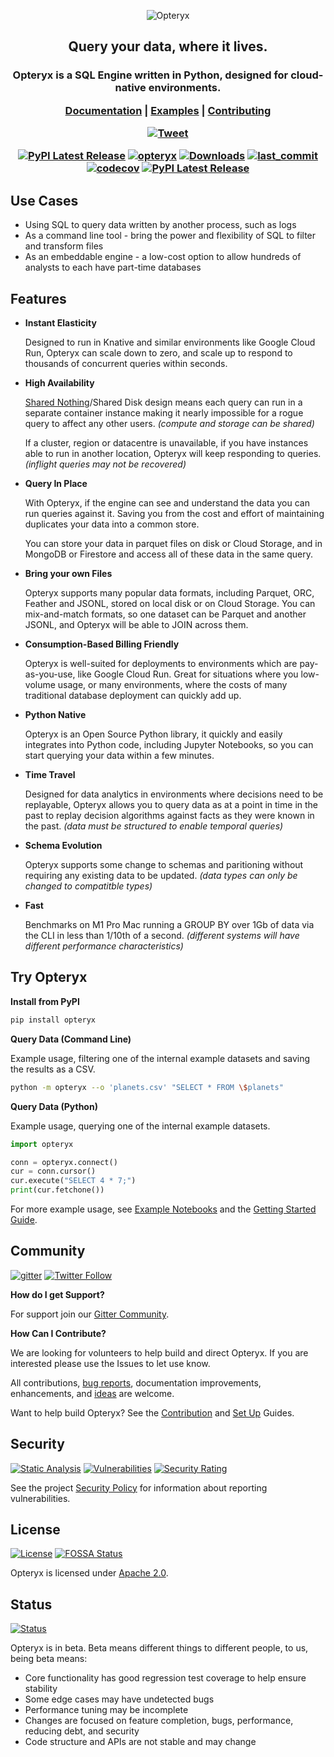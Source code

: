 <div align="center">

![Opteryx](opteryx-word-small.png)
## Query your data, where it lives.
</div>

<h3 align="center">

Opteryx is a SQL Engine written in Python, designed for cloud-native environments.

[Documentation](https://opteryx.dev/latest) |
[Examples](https://github.com/mabel-dev/opteryx/tree/main/notebooks) |
[Contributing](https://mabel-dev.github.io/opteryx/latest/Contributor%20Guide/01%20Guide/)

[![Tweet](https://img.shields.io/twitter/url/http/shields.io.svg?style=social)](https://twitter.com/intent/tweet?text=Easily%20query%20your%data%20with%20Opteryx&url=https://mabel-dev.github.io/opteryx/&hashtags=python,sql)

[![PyPI Latest Release](https://img.shields.io/pypi/v/opteryx.svg)](https://pypi.org/project/opteryx/)
[![opteryx](https://snyk.io/advisor/python/opteryx/badge.svg?style=flat-square)](https://snyk.io/advisor/python/opteryx)
[![Downloads](https://pepy.tech/badge/opteryx)](https://pepy.tech/project/opteryx)
[![last_commit](https://img.shields.io/github/last-commit/mabel-dev/opteryx)](https://github.com/mabel-dev/opteryx/commits)
[![codecov](https://codecov.io/gh/mabel-dev/opteryx/branch/main/graph/badge.svg?token=sIgKpzzd95)](https://codecov.io/gh/mabel-dev/opteryx)
[![PyPI Latest Release](https://img.shields.io/badge/Python-3.8%20%7C%203.9%20%7C%203.10-blue?logo=python)](https://pypi.org/project/opteryx/)

</h3>

## Use Cases

- Using SQL to query data written by another process, such as logs
- As a command line tool - bring the power and flexibility of SQL to filter and transform files
- As an embeddable engine - a low-cost option to allow hundreds of analysts to each have part-time databases

## Features

- __Instant Elasticity__

    Designed to run in Knative and similar environments like Google Cloud Run, Opteryx can scale down to zero, and scale up to respond to thousands of concurrent queries within seconds.

- __High Availability__

    [Shared Nothing](https://en.wikipedia.org/wiki/Shared-nothing_architecture)/Shared Disk design means each query can run in a separate container instance making it nearly impossible for a rogue query to affect any other users. _(compute and storage can be shared)_

    If a cluster, region or datacentre is unavailable, if you have instances able to run in another location, Opteryx will keep responding to queries. _(inflight queries may not be recovered)_

- __Query In Place__

    With Opteryx, if the engine can see and understand the data you can run queries against it. Saving you from the cost and effort of maintaining duplicates your data into a common store.

    You can store your data in parquet files on disk or Cloud Storage, and in MongoDB or Firestore and access all of these data in the same query.

- __Bring your own Files__

    Opteryx supports many popular data formats, including Parquet, ORC, Feather and JSONL, stored on local disk or on Cloud Storage. You can mix-and-match formats, so one dataset can be Parquet and another JSONL, and Opteryx will be able to JOIN across them.

- __Consumption-Based Billing Friendly__

    Opteryx is well-suited for deployments to environments which are pay-as-you-use, like Google Cloud Run. Great for situations where you low-volume usage, or many environments, where the costs of many traditional database deployment can quickly add up.

- __Python Native__

    Opteryx is an Open Source Python library, it quickly and easily integrates into Python code, including Jupyter Notebooks, so you can start querying your data within a few minutes.

- __Time Travel__

    Designed for data analytics in environments where decisions need to be replayable, Opteryx allows you to query data as at a point in time in the past to replay decision algorithms against facts as they were known in the past. _(data must be structured to enable temporal queries)_

- __Schema Evolution__

    Opteryx supports some change to schemas and paritioning without requiring any existing data to be updated. _(data types can only be changed to compatitble types)_

- __Fast__

    Benchmarks on M1 Pro Mac running a GROUP BY over 1Gb of data via the CLI in less than 1/10th of a second. _(different systems will have different performance characteristics)_

## Try Opteryx

**Install from PyPI**

~~~bash
pip install opteryx
~~~

**Query Data (Command Line)**

Example usage, filtering one of the internal example datasets and saving the results as a CSV.

~~~bash
python -m opteryx --o 'planets.csv' "SELECT * FROM \$planets"
~~~

**Query Data (Python)**

Example usage, querying one of the internal example datasets.

~~~python
import opteryx

conn = opteryx.connect()
cur = conn.cursor()
cur.execute("SELECT 4 * 7;")
print(cur.fetchone())
~~~

For more example usage, see [Example Notebooks](https://github.com/mabel-dev/opteryx/tree/main/notebooks) and the [Getting Started Guide](https://mabel-dev.github.io/opteryx/latest/02%20Getting%20Started/).

## Community

[![gitter](https://img.shields.io/badge/chat-on%20gitter-ED1965.svg?logo=gitter)](https://gitter.im/mabel-opteryx/community)
[![Twitter Follow](https://img.shields.io/badge/follow-on%20twitter-1DA1F2.svg?logo=twitter)](https://twitter.com/OpteryxSQL)

**How do I get Support?**

For support join our [Gitter Community](https://gitter.im/mabel-opteryx/community).

**How Can I Contribute?**

We are looking for volunteers to help build and direct Opteryx. If you are interested please use the Issues to let use know.

All contributions, [bug reports](https://github.com/mabel-dev/opteryx/issues/new/choose), documentation improvements, enhancements, and [ideas](https://github.com/mabel-dev/opteryx/discussions) are welcome.

Want to help build Opteryx? See the [Contribution](https://mabel-dev.github.io/opteryx/latest/Contributor%20Guide/01%20Guide/) and [Set Up](https://mabel-dev.github.io/opteryx/latest/Contributor%20Guide/90%20Debian%20%28Ubuntu%29/) Guides.

## Security

[![Static Analysis](https://github.com/mabel-dev/opteryx/actions/workflows/static_analysis.yaml/badge.svg)](https://github.com/mabel-dev/opteryx/actions/workflows/static_analysis.yml)
[![Vulnerabilities](https://sonarcloud.io/api/project_badges/measure?project=mabel-dev_opteryx&metric=vulnerabilities)](https://sonarcloud.io/summary/new_code?id=mabel-dev_opteryx)
[![Security Rating](https://sonarcloud.io/api/project_badges/measure?project=mabel-dev_opteryx&metric=security_rating)](https://sonarcloud.io/summary/new_code?id=mabel-dev_opteryx)

See the project [Security Policy](SECURITY.md) for information about reporting vulnerabilities.

## License

[![License](https://img.shields.io/badge/license-Apache%202.0-blue.svg)](https://github.com/mabel-dev/opteryx/blob/master/LICENSE)
[![FOSSA Status](https://app.fossa.com/api/projects/git%2Bgithub.com%2Fmabel-dev%2Fopteryx.svg?type=shield)](https://app.fossa.com/projects/git%2Bgithub.com%2Fmabel-dev%2Fopteryx?ref=badge_shield)

Opteryx is licensed under [Apache 2.0](https://github.com/mabel-dev/opteryx/blob/master/LICENSE).

## Status

[![Status](https://img.shields.io/badge/status-beta-orange)](https://github.com/mabel-dev/opteryx)

Opteryx is in beta. Beta means different things to different people, to us, being beta means:

- Core functionality has good regression test coverage to help ensure stability
- Some edge cases may have undetected bugs
- Performance tuning may be incomplete
- Changes are focused on feature completion, bugs, performance, reducing debt, and security
- Code structure and APIs are not stable and may change
